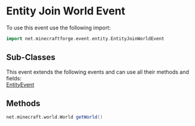 # Entity Join World Event

To use this event use the following import:
```groovy
import net.minecraftforge.event.entity.EntityJoinWorldEvent
```

## Sub-Classes
This event extends the following events and can use all their methods and fields: <br>
[EntityEvent](entity_event/entity_event.md)

## Methods
```groovy
net.minecraft.world.World getWorld()
```

